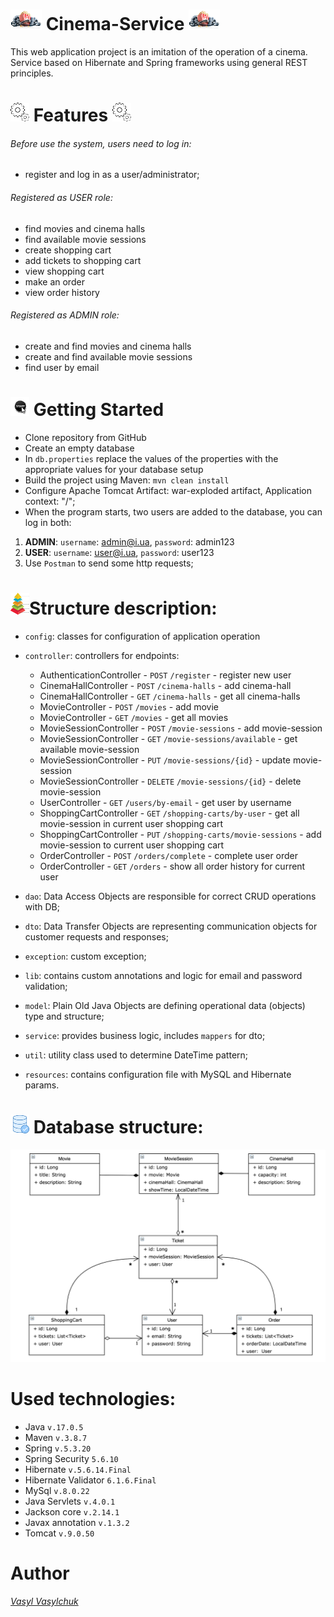 # ![logo.png](img%2Flogo.png) Cinema-Service ![logo.png](img%2Flogo.png)
This web application project is an imitation of the operation of a cinema. 
Service based on Hibernate and Spring frameworks using general REST principles.

# ![gears_logo.png](img%2Fgears_logo.png) Features ![gears_logo.png](img%2Fgears_logo.png)
###### Before use the system, users need to log in:
* register and log in as a user/administrator;
###### Registered as USER role:
* find movies and cinema halls
* find available movie sessions
* create shopping cart
* add tickets to shopping cart
* view shopping cart
* make an order
* view order history
###### Registered as ADMIN role:
* create and find movies and cinema halls
* create and find available movie sessions
* find user by email
# ![start_logo.png](img%2Fstart_logo.png) Getting Started 
* Clone repository from GitHub
* Create an empty database
* In `db.properties` replace the values of the properties with the appropriate values for your database setup
* Build the project using Maven: `mvn clean install`
* Configure Apache Tomcat Artifact: war-exploded artifact, Application context: "/";
* When the program starts, two users are added to the database, you can log in both:
1. **ADMIN**: `username`: admin@i.ua, `password`: admin123
2. **USER**: `username`: user@i.ua, `password`: user123 
3. Use `Postman` to send some http requests;

# ![layer_logo.png](img%2Flayer_logo.png)Structure description:
* `config`: classes for configuration of application operation
* `controller`: controllers for endpoints:

  * AuthenticationController - `POST` `/register` - register new user
  * CinemaHallController - `POST` `/cinema-halls` - add cinema-hall
  * CinemaHallController - `GET` `/cinema-halls` - get all cinema-halls
  * MovieController - `POST` `/movies` - add movie
  * MovieController - `GET` `/movies` - get all movies
  * MovieSessionController - `POST` `/movie-sessions` - add movie-session
  * MovieSessionController - `GET` `/movie-sessions/available` - get available movie-session
  * MovieSessionController - `PUT` `/movie-sessions/{id}` - update movie-session
  * MovieSessionController - `DELETE` `/movie-sessions/{id}` - delete movie-session
  * UserController - `GET` `/users/by-email` - get user by username
  * ShoppingCartController - `GET` `/shopping-carts/by-user` - get all movie-session in current user shopping cart
  * ShoppingCartController - `PUT` `/shopping-carts/movie-sessions` - add movie-session to current user shopping cart
  * OrderController - `POST` `/orders/complete` - complete user order
  * OrderController - `GET` `/orders` - show all order history for current user

* `dao`: Data Access Objects are responsible for correct CRUD operations with DB;
* `dto`: Data Transfer Objects are representing communication objects for customer requests and responses;
* `exception`: custom exception;
* `lib`: contains custom annotations and logic for email and password validation;
* `model`: Plain Old Java Objects are defining operational data (objects) type and structure;
* `service`: provides business logic, includes `mappers` for dto;
* `util`: utility class used to determine DateTime pattern;
* `resources`: contains configuration file with MySQL and Hibernate params.

# ![DB_logo.png](img%2FDB_logo.png) Database structure:
![DB_structure.png](img%2FDB_structure.png)

# Used technologies: 
* Java `v.17.0.5`
* Maven `v.3.8.7`
* Spring `v.5.3.20`
* Spring Security `5.6.10`
* Hibernate `v.5.6.14.Final`
* Hibernate Validator `6.1.6.Final`
* MySql `v.8.0.22`
* Java Servlets `v.4.0.1`
* Jackson core `v.2.14.1`
* Javax annotation `v.1.3.2`
* Tomcat `v.9.0.50`

# Author
_[Vasyl Vasylchuk](https://www.linkedin.com/in/vasyl-vasylchuk-632303273/)_
